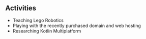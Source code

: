 ## Activities
- Teaching Lego Robotics
- Playing with the recently purchased domain and web hosting
- Researching Kotlin Multiplatform
